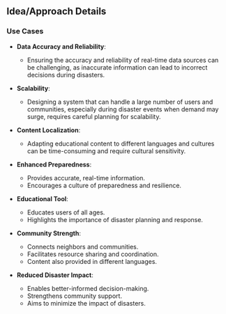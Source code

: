## Idea/Approach Details

### Use Cases

- **Data Accuracy and Reliability**:
  - Ensuring the accuracy and reliability of real-time data sources can be challenging, as inaccurate information can lead to incorrect decisions during disasters.

- **Scalability**:
  - Designing a system that can handle a large number of users and communities, especially during disaster events when demand may surge, requires careful planning for scalability.

- **Content Localization**:
  - Adapting educational content to different languages and cultures can be time-consuming and require cultural sensitivity.

- **Enhanced Preparedness**:
  - Provides accurate, real-time information.
  - Encourages a culture of preparedness and resilience.

- **Educational Tool**:
  - Educates users of all ages.
  - Highlights the importance of disaster planning and response.

- **Community Strength**:
  - Connects neighbors and communities.
  - Facilitates resource sharing and coordination.
  - Content also provided in different languages.

- **Reduced Disaster Impact**:
  - Enables better-informed decision-making.
  - Strengthens community support.
  - Aims to minimize the impact of disasters.
